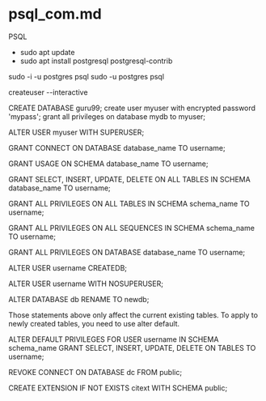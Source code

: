 # psql_com.md


PSQL



* sudo apt update
* sudo apt install postgresql postgresql-contrib

sudo -i -u postgres
psql
sudo -u postgres psql

createuser --interactive



CREATE DATABASE guru99;
create user myuser with encrypted password 'mypass';
grant all privileges on database mydb to myuser;

ALTER USER myuser WITH SUPERUSER;


GRANT CONNECT ON DATABASE database_name TO username;

GRANT USAGE ON SCHEMA database_name TO username;

GRANT SELECT, INSERT, UPDATE, DELETE ON ALL TABLES IN SCHEMA database_name TO username;

GRANT ALL PRIVILEGES ON ALL TABLES IN SCHEMA schema_name TO username;

GRANT ALL PRIVILEGES ON ALL SEQUENCES IN SCHEMA schema_name TO username;

GRANT ALL PRIVILEGES ON DATABASE database_name TO username;

ALTER USER username CREATEDB;



ALTER USER username WITH NOSUPERUSER;

ALTER DATABASE db RENAME TO newdb;

Those statements above only affect the current existing tables. To apply to newly created tables, you need to use alter default.

ALTER DEFAULT PRIVILEGES
FOR USER username
IN SCHEMA schema_name
GRANT SELECT, INSERT, UPDATE, DELETE ON TABLES TO username;

REVOKE CONNECT ON DATABASE dc FROM public;

CREATE EXTENSION IF NOT EXISTS citext WITH SCHEMA public;


